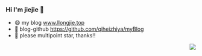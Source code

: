 

<!--
**xiaojieajie/xiaojieajie** is a ✨ _special_ ✨ repository because its `README.md` (this file) appears on your GitHub profile.

Here are some ideas to get you started:

- 🔭 I’m currently working on ...
- 🌱 I’m currently learning ...
- 👯 I’m looking to collaborate on ...
- 🤔 I’m looking for help with ...
- 💬 Ask me about ...
- 📫 How to reach me: ...
- 😄 Pronouns: ...
- ⚡ Fun fact: ...
-->
### Hi I'm jiejie 👋

- 😄 my blog www.llongjie.top
- 💬 blog-github https://github.com/qiheizhiya/myBlog
- 💬 please multipoint star, thanks!!

<img align="right" src="https://github-readme-stats.vercel.app/api?username=xiaojieajie&theme=tokyonight)](https://github.com/anuraghazra/github-readme-stats" />



